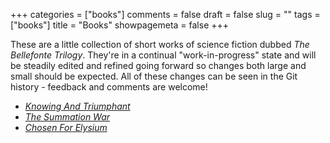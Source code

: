 +++
categories = ["books"]
comments = false
draft = false
slug = ""
tags = ["books"]
title = "Books"
showpagemeta = false
+++

These are a little collection of short works of science fiction dubbed _The Bellefonte Trilogy_. They're in a continual "work-in-progress" state and will be steadily edited and refined going forward so changes both large and small should be expected. All of these changes can be seen in the Git history - feedback and comments are welcome!

- [_Knowing And Triumphant_](https://forstmeier.github.io/knowing-and-triumphant/)
- [_The Summation War_](https://github.com/forstmeier/the-summation-war)
- [_Chosen For Elysium_](https://github.com/forstmeier/chosen-for-elysium)
